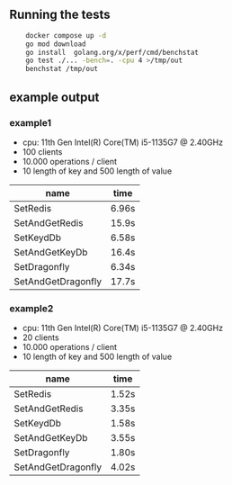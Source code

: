 ## Running the tests
```bash
    docker compose up -d
    go mod download
    go install  golang.org/x/perf/cmd/benchstat
    go test ./... -bench=. -cpu 4 >/tmp/out
    benchstat /tmp/out
```

## example output
### example1
- cpu: 11th Gen Intel(R) Core(TM) i5-1135G7 @ 2.40GHz
- 100 clients
- 10.000 operations / client
- 10 length of key and 500 length of value

|name                 |time    |
|---                  |---     |
|SetRedis             |6.96s   |
|SetAndGetRedis       |15.9s   |
|SetKeydDb            |6.58s   |
|SetAndGetKeyDb       |16.4s   |
|SetDragonfly         |6.34s   |
|SetAndGetDragonfly   |17.7s   |


### example2
- cpu: 11th Gen Intel(R) Core(TM) i5-1135G7 @ 2.40GHz
- 20 clients
- 10.000 operations / client
- 10 length of key and 500 length of value

|name                   |time    |
|---                    |---     |
|SetRedis               |1.52s   |
|SetAndGetRedis         |3.35s   |
|SetKeydDb              |1.58s   |
|SetAndGetKeyDb         |3.55s   |
|SetDragonfly           |1.80s   |
|SetAndGetDragonfly     |4.02s   |
